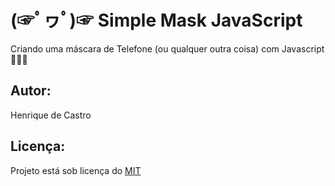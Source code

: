 # (☞ﾟヮﾟ)☞ Simple Mask JavaScript
Criando uma máscara de Telefone (ou qualquer outra coisa) com Javascript 💛💛💛

## Autor:
Henrique de Castro

## Licença:
Projeto está sob licença do [MIT](https://opensource.org/licenses/mit-license.php)

